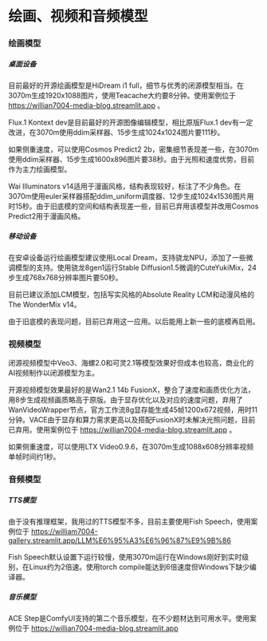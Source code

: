 # 绘画、视频和音频模型

### 绘画模型

##### 桌面设备

目前最好的开源绘画模型是HiDream i1 full，细节与优秀的闭源模型相当。在3070m生成1920x1088图片，使用Teacache大约要8分钟。使用案例位于 https://willian7004-media-blog.streamlit.app 。

Flux.1 Kontext dev是目前最好的开源图像编辑模型，相比原版Flux.1 dev有一定改进，在3070m使用ddim采样器、15步生成1024x1024图片要111秒。

如果侧重速度，可以使用Cosmos Predict2 2b，密集细节表现差一些，在3070m使用ddim采样器、15步生成1600x896图片要38秒。由于光照和速度优势，目前作为主力绘画模型。

Wai Illuminators v14适用于漫画风格，结构表现较好，标注了不少角色。在3070m使用euler采样器搭配ddim_uniform调度器、12步生成1024x1536图片用时15秒。由于旧底模的空间和结构表现差一些，目前已弃用该模型并改用Cosmos Predict2用于漫画风格。

##### 移动设备

在安卓设备运行绘画模型建议使用Local Dream，支持骁龙NPU，添加了一些微调模型的支持。使用骁龙8gen1运行Stable Diffusion1.5微调的CuteYukiMix，24步生成768x768分辨率图片要50秒。

目前已建议添加LCM模型，包括写实风格的Absolute Reality LCM和动漫风格的The WonderMix v14。

由于旧底模的表现问题，目前已弃用这一应用。以后能用上新一些的底模再启用。

### 视频模型

闭源视频模型中Veo3、海螺2.0和可灵2.1等模型效果好但成本也较高，商业化的AI视频制作以闭源模型为主。

开源视频模型效果最好的是Wan2.1 14b FusionX，整合了速度和画质优化方法，用8步生成视频画质略高于原版。由于显存优化以及对应的速度问题，弃用了WanVideoWrapper节点，官方工作流8g显存能生成45帧1200x672视频，用时11分钟。VACE由于显存和算力需求更高以及搭配FusionX时未解决光照问题，目前已弃用。使用案例位于 https://willian7004-media-blog.streamlit.app 。

如果侧重速度，可以使用LTX Video0.9.6，在3070m生成1088x608分辨率视频单帧时间约1秒。

### 音频模型

##### TTS模型

由于没有推理框架，我用过的TTS模型不多，目前主要使用Fish Speech，使用案例位于 https://william7004-gallery.streamlit.app/LLM%E6%95%A3%E6%96%87%E9%9B%86

Fish Speech默认设置下运行较慢，使用3070m运行在Windows刚好到实时级别，在Linux约为2倍速。使用torch compile能达到6倍速度但Windows下缺少编译器。

##### 音乐模型

ACE Step是ComfyUI支持的第二个音乐模型，在不少题材达到可用水平。使用案例位于 https://willian7004-media-blog.streamlit.app
